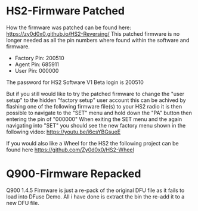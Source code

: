 # HS2-Firmware Patched


How the firmware was patched can be found here: https://zy0d0x0.github.io/HS2-Reversing/
This patched firmware is no longer needed as all the pin numbers where found within the software and firmware.

* Factory Pin: 200510 
* Agent Pin: 685911 
* User Pin: 000000 

The password for HS2 Software V1 Beta login is 200510

But if you still would like to try the patched firmware to change the "user setup" to the hidden "factory setup" user account this can be achived by flashing one of the following firmware file(s) to your HS2 radio it is then possible to navigate to the "SET" menu and hold down the "PA" button
then entering the pin of "000000" When exiting the SET menu and the again navigating into "SET" you should see the new factory menu shown in the following video: https://youtu.be/i6csYBGsueE


If you would also like a Wheel for the HS2 the following project can be found here https://github.com/Zy0d0x0/HS2-Wheel


# Q900-Firmware Repacked

Q900 1.4.5 Firmware is just a re-pack of the original DFU file as it fails to load into DFuse Demo. All i have done is extract the bin the re-add it
to a new DFU file.
